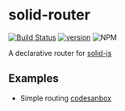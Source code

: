 # solid-router

[![Build Status](https://travis-ci.com/mduclehcm/solid-router.svg?branch=master)](https://travis-ci.com/mduclehcm/solid-router)
[![version](https://img.shields.io/npm/v/solid-router)]('https://www.npmjs.com/package/solid-router')
![NPM](https://img.shields.io/npm/l/solid-router)

A declarative router for [solid-js](https://github.com/ryansolid/solid/tree/master/packages/solid)

## Examples

- Simple routing [codesanbox](https://codesandbox.io/s/solid-router-sqnyy?fontsize=14&hidenavigation=1&theme=dark)

